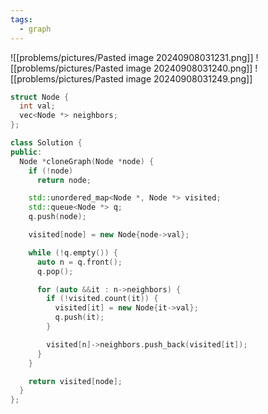 ```yaml
---
tags:
  - graph
---
```



![[problems/pictures/Pasted image 20240908031231.png]]
![[problems/pictures/Pasted image 20240908031240.png]]
![[problems/pictures/Pasted image 20240908031249.png]]


```c++
struct Node {
  int val;
  vec<Node *> neighbors;
};

class Solution {
public:
  Node *cloneGraph(Node *node) {
    if (!node)
      return node;

    std::unordered_map<Node *, Node *> visited;
    std::queue<Node *> q;
    q.push(node);

    visited[node] = new Node{node->val};

    while (!q.empty()) {
      auto n = q.front();
      q.pop();

      for (auto &&it : n->neighbors) {
        if (!visited.count(it)) {
          visited[it] = new Node{it->val};
          q.push(it);
        }

        visited[n]->neighbors.push_back(visited[it]);
      }
    }

    return visited[node];
  }
};
```
